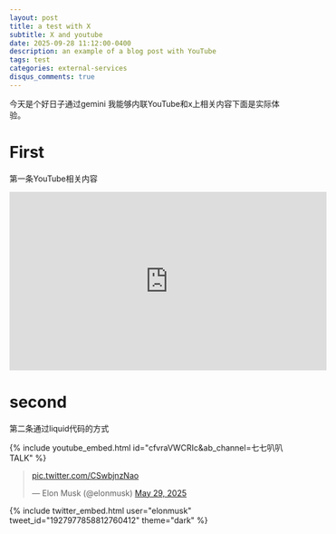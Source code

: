 ```yaml
---
layout: post
title: a test with X
subtitle: X and youtube
date: 2025-09-28 11:12:00-0400
description: an example of a blog post with YouTube
tags: test
categories: external-services
disqus_comments: true
---
```

今天是个好日子通过gemini 我能够内联YouTube和x上相关内容下面是实际体验。
# First
第一条YouTube相关内容
<iframe width="560" height="315" src="https://www.youtube.com/embed/mfRkhNTh0xE?si=413mRjkBkE3KAqf2" title="YouTube video player" frameborder="0" allow="accelerometer; autoplay; clipboard-write; encrypted-media; gyroscope; picture-in-picture; web-share" referrerpolicy="strict-origin-when-cross-origin" allowfullscreen></iframe>



# second
第二条通过liquid代码的方式

{% include youtube_embed.html id="cfvraVWCRIc&ab_channel=七七叭叭TALK" %}


<blockquote class="twitter-tweet" data-media-max-width="560"><p lang="zxx" dir="ltr"><a href="https://t.co/CSwbjnzNao">pic.twitter.com/CSwbjnzNao</a></p>&mdash; Elon Musk (@elonmusk) <a href="https://twitter.com/elonmusk/status/1927977858812760412?ref_src=twsrc%5Etfw">May 29, 2025</a></blockquote> <script async src="https://platform.twitter.com/widgets.js" charset="utf-8"></script>



{% include twitter_embed.html user="elonmusk" tweet_id="1927977858812760412" theme="dark" %}